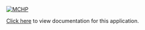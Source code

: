 [![MCHP](https://www.microchip.com/ResourcePackages/Microchip/assets/dist/images/logo.png)](https://www.microchip.com)

[Click here](https://internal.onlinedocs.microchip.com/v2/keyword-lookup?keyword=CORE_APPS_PIC32CM_SG_GC_SPI_DRIVER_ASYNCHRONOUS_SELF_LOOPBACK_MULTI_CLIENT&redirect=true) to view documentation for this application.
